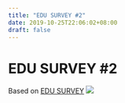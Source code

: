 ```yaml
---
title: "EDU SURVEY #2"
date: 2019-10-25T22:06:02+08:00
draft: false
---
```


# EDU SURVEY #2
Based on [EDU SURVEY](/blog/edu-survey)
![](http://cdn.nemoworks.info/ycao.cc/images/EDU-SURVEY-2.jpg)